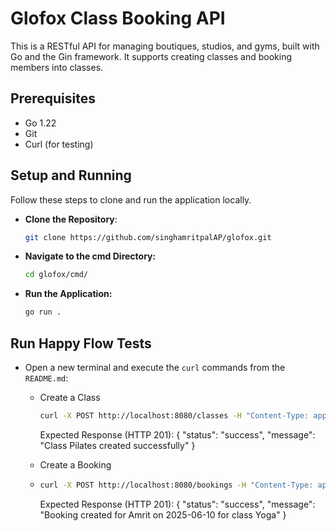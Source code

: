 # Glofox Class Booking API

This is a RESTful API for managing boutiques, studios, and gyms, built with Go and the Gin framework. It supports creating classes and booking members into classes.

## Prerequisites

- Go 1.22
- Git
- Curl (for testing)

## Setup and Running

Follow these steps to clone and run the application locally.
- **Clone the Repository**:
   ```bash
   git clone https://github.com/singhamritpalAP/glofox.git
   ```
- **Navigate to the cmd Directory:**
   ```bash
   cd glofox/cmd/
   ```
- **Run the Application:**
    ```bash
    go run .
   ```
## Run Happy Flow Tests
- Open a new terminal and execute the `curl` commands from the `README.md`:
   - Create a Class
     ```bash
     curl -X POST http://localhost:8080/classes -H "Content-Type: application/json" -d '{"name":"Yoga","start_date":"2025-06-01","end_date":"2025-06-20","capacity":10}'
     ```
     Expected Response (HTTP 201):
     {
     "status": "success",
     "message": "Class Pilates created successfully"
     }
  
   - Create a Booking
   - ```bash   
     curl -X POST http://localhost:8080/bookings -H "Content-Type: application/json" -d '{"class_name":"Yoga","name":"Amrit","date":"2025-06-10"}'
     ```
     Expected Response (HTTP 201):
     {
     "status": "success",
     "message": "Booking created for Amrit on 2025-06-10 for class Yoga"
     }
